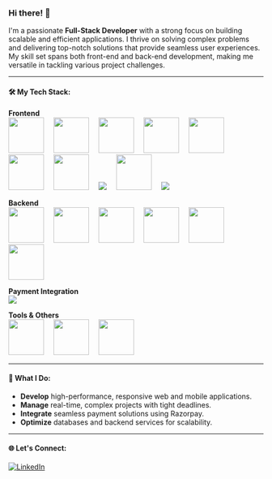 ### Hi there! 👋

I'm a passionate **Full-Stack Developer** with a strong focus on building scalable and efficient applications. I thrive on solving complex problems and delivering top-notch solutions that provide seamless user experiences. My skill set spans both front-end and back-end development, making me versatile in tackling various project challenges.

---

#### 🛠️ My Tech Stack:

**Frontend**  
<span style="display:inline-block;margin-right:15px"><img width="70px" height="70px" src="https://cdn.jsdelivr.net/gh/devicons/devicon@latest/icons/html5/html5-original.svg" /></span>
<span style="display:inline-block;margin-right:15px"><img width="70px" height="70px" src="https://cdn.jsdelivr.net/gh/devicons/devicon@latest/icons/css3/css3-original.svg" /></span>
<span style="display:inline-block;margin-right:15px"><img width="70px" height="70px" src="https://cdn.jsdelivr.net/gh/devicons/devicon@latest/icons/javascript/javascript-original.svg" /></span>
<span style="display:inline-block;margin-right:15px"><img width="70px" height="70px" src="https://cdn.jsdelivr.net/gh/devicons/devicon@latest/icons/typescript/typescript-original.svg" /></span>
<span style="display:inline-block;margin-right:15px"><img width="70px" height="70px" src="https://cdn.jsdelivr.net/gh/devicons/devicon@latest/icons/react/react-original.svg"/></span>
<span style="display:inline-block;margin-right:15px"><img width="70px" height="70px" src="https://cdn.jsdelivr.net/gh/devicons/devicon@latest/icons/tailwindcss/tailwindcss-original.svg" /></span>
<span style="display:inline-block;margin-right:15px"><img width="70px" height="70px" src="https://cdn.jsdelivr.net/gh/devicons/devicon@latest/icons/redux/redux-original.svg" /></span>
<span style="display:inline-block;margin-right:15px"><img src="https://img.shields.io/badge/React_Query-FF4154?style=for-the-badge&logo=react-query&logoColor=white"/></span>
<span style="display:inline-block;margin-right:15px"><img width="70px" height="70px" src="https://cdn.jsdelivr.net/gh/devicons/devicon@latest/icons/nextjs/nextjs-original.svg" /></span>
<span style="display:inline-block;margin-right:15px"><img src="https://img.shields.io/badge/React_Native-61DAFB?style=for-the-badge&logo=react&logoColor=black"/></span>

**Backend**  
<span style="display:inline-block;margin-right:15px"><img width="70px" height="70px" src="https://cdn.jsdelivr.net/gh/devicons/devicon@latest/icons/nodejs/nodejs-original.svg" /></span>
<span style="display:inline-block;margin-right:15px"><img width="70px" height="70px" src=https://cdn.jsdelivr.net/gh/devicons/devicon@latest/icons/express/express-original.svg /></span>
<span style="display:inline-block;margin-right:15px"><img width="70px" height="70px" src="https://cdn.jsdelivr.net/gh/devicons/devicon@latest/icons/go/go-original.svg" /></span>
<span style="display:inline-block;margin-right:15px"><img width="70px" height="70px" src="https://cdn.jsdelivr.net/gh/devicons/devicon@latest/icons/mongodb/mongodb-original.svg" /></span>
<span style="display:inline-block;margin-right:15px"><img width="70px" height="70px" src="https://cdn.jsdelivr.net/gh/devicons/devicon@latest/icons/prisma/prisma-original.svg" /></span>
<span style="display:inline-block;margin-right:15px"><img width="70px" height="70px" src="https://cdn.jsdelivr.net/gh/devicons/devicon@latest/icons/socketio/socketio-original-wordmark.svg" /></span>

**Payment Integration**  
<span style="display:inline-block;margin-right:15px"><img src="https://img.shields.io/badge/Razorpay-02042B?style=for-the-badge&logo=razorpay&logoColor=white"/></span>

**Tools & Others**  
<span style="display:inline-block;margin-right:15px"><img width="70px" height="70px" src="https://cdn.jsdelivr.net/gh/devicons/devicon@latest/icons/git/git-original.svg"  /></span>
<span style="display:inline-block;margin-right:15px"><img width="70px" height="70px" src="https://cdn.jsdelivr.net/gh/devicons/devicon@latest/icons/postman/postman-original.svg"  /></span>
<span style="display:inline-block;margin-right:15px"><img width="70px" height="70px" src="https://cdn.jsdelivr.net/gh/devicons/devicon@latest/icons/vscode/vscode-original.svg"/></span>

---

#### 🚀 What I Do:
- **Develop** high-performance, responsive web and mobile applications.
- **Manage** real-time, complex projects with tight deadlines.
- **Integrate** seamless payment solutions using Razorpay.
- **Optimize** databases and backend services for scalability.

---

#### 🌐 Let's Connect:
[![LinkedIn](https://img.shields.io/badge/LinkedIn-0A66C2?style=for-the-badge&logo=linkedin&logoColor=white)](https://www.linkedin.com/in/shaik-rahuman-76a0941b9/)
